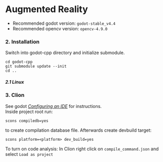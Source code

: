 # Augmented Reality

- Recommended godot version: `godot-stable_v4.4`
- Recommended opencv version: `opencv-4.9.0`


### 2. Installation
Switch into godot-cpp directory and initialize submodule.
```
cd godot-cpp
git submodule update --init
cd ..
```

##### 2.1 Linux


### 3. Clion
See godot *[Configuring an IDE](https://docs.godotengine.org/en/stable/contributing/development/configuring_an_ide/clion.html)* for instructions.  
Inside project root run:
```
scons compiledb=yes
```
to create compilation database file. Afterwards create devbuild target:
```
scons platform=<platform> dev_build=yes
```
To turn on code analysis: In Clion right click on `compile_command.json` and select `Load as project`
